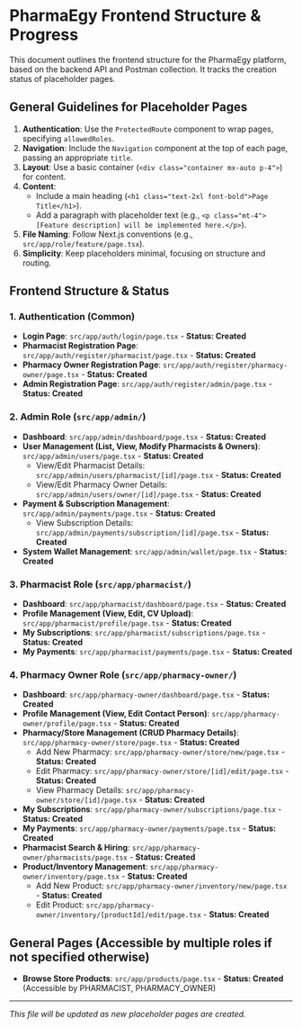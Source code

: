# PharmaEgy Frontend Structure & Progress

This document outlines the frontend structure for the PharmaEgy platform, based on the backend API and Postman collection. It tracks the creation status of placeholder pages.

## General Guidelines for Placeholder Pages

1.  **Authentication**: Use the `ProtectedRoute` component to wrap pages, specifying `allowedRoles`.
2.  **Navigation**: Include the `Navigation` component at the top of each page, passing an appropriate `title`.
3.  **Layout**: Use a basic container (`<div class="container mx-auto p-4">`) for content.
4.  **Content**:
    *   Include a main heading (`<h1 class="text-2xl font-bold">Page Title</h1>`).
    *   Add a paragraph with placeholder text (e.g., `<p class="mt-4">[Feature description] will be implemented here.</p>`).
5.  **File Naming**: Follow Next.js conventions (e.g., `src/app/role/feature/page.tsx`).
6.  **Simplicity**: Keep placeholders minimal, focusing on structure and routing.

## Frontend Structure & Status

### 1. Authentication (Common)

*   **Login Page**: `src/app/auth/login/page.tsx` - **Status: Created**
*   **Pharmacist Registration Page**: `src/app/auth/register/pharmacist/page.tsx` - **Status: Created**
*   **Pharmacy Owner Registration Page**: `src/app/auth/register/pharmacy-owner/page.tsx` - **Status: Created**
*   **Admin Registration Page**: `src/app/auth/register/admin/page.tsx` - **Status: Created**

### 2. Admin Role (`src/app/admin/`)

*   **Dashboard**: `src/app/admin/dashboard/page.tsx` - **Status: Created**
*   **User Management (List, View, Modify Pharmacists & Owners)**: `src/app/admin/users/page.tsx` - **Status: Created**
    *   View/Edit Pharmacist Details: `src/app/admin/users/pharmacist/[id]/page.tsx` - **Status: Created**
    *   View/Edit Pharmacy Owner Details: `src/app/admin/users/owner/[id]/page.tsx` - **Status: Created**
*   **Payment & Subscription Management**: `src/app/admin/payments/page.tsx` - **Status: Created**
    *   View Subscription Details: `src/app/admin/payments/subscription/[id]/page.tsx` - **Status: Created**
*   **System Wallet Management**: `src/app/admin/wallet/page.tsx` - **Status: Created**

### 3. Pharmacist Role (`src/app/pharmacist/`)

*   **Dashboard**: `src/app/pharmacist/dashboard/page.tsx` - **Status: Created**
*   **Profile Management (View, Edit, CV Upload)**: `src/app/pharmacist/profile/page.tsx` - **Status: Created**
*   **My Subscriptions**: `src/app/pharmacist/subscriptions/page.tsx` - **Status: Created**
*   **My Payments**: `src/app/pharmacist/payments/page.tsx` - **Status: Created**


### 4. Pharmacy Owner Role (`src/app/pharmacy-owner/`)

*   **Dashboard**: `src/app/pharmacy-owner/dashboard/page.tsx` - **Status: Created**
*   **Profile Management (View, Edit Contact Person)**: `src/app/pharmacy-owner/profile/page.tsx` - **Status: Created**
*   **Pharmacy/Store Management (CRUD Pharmacy Details)**: `src/app/pharmacy-owner/store/page.tsx` - **Status: Created**
    *   Add New Pharmacy: `src/app/pharmacy-owner/store/new/page.tsx` - **Status: Created**
    *   Edit Pharmacy: `src/app/pharmacy-owner/store/[id]/edit/page.tsx` - **Status: Created**
    *   View Pharmacy Details: `src/app/pharmacy-owner/store/[id]/page.tsx` - **Status: Created**
*   **My Subscriptions**: `src/app/pharmacy-owner/subscriptions/page.tsx` - **Status: Created**
*   **My Payments**: `src/app/pharmacy-owner/payments/page.tsx` - **Status: Created**
*   **Pharmacist Search & Hiring**: `src/app/pharmacy-owner/pharmacists/page.tsx` - **Status: Created**
*   **Product/Inventory Management**: `src/app/pharmacy-owner/inventory/page.tsx` - **Status: Created**
    *   Add New Product: `src/app/pharmacy-owner/inventory/new/page.tsx` - **Status: Created**
    *   Edit Product: `src/app/pharmacy-owner/inventory/[productId]/edit/page.tsx` - **Status: Created**

## General Pages (Accessible by multiple roles if not specified otherwise)
*   **Browse Store Products**: `src/app/products/page.tsx` - **Status: Created** (Accessible by PHARMACIST, PHARMACY_OWNER)

---
*This file will be updated as new placeholder pages are created.*